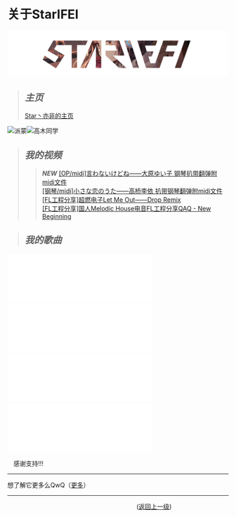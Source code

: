 # 关于StarIFEI  

![主页](..\image\Logo.png)  
> ## _主页_ ##  
> [Star丶亦非的主页](https://space.bilibili.com/386332727)
> 
![派蒙](https://ascii2d.net/thumbnail/9/3/2/3/93235c8d510ccc84d6bfec863930544d.jpg)![高木同学](https://ascii2d.net/thumbnail/7/4/5/e/745e8873697fd91f33c5692ac2438c8c.jpg)

> ## _我的视频_ ##  
> > ___NEW___ [[OP/midi]言わないけどね——大原ゆい子 钢琴扒带翻弹附midi文件](https://www.bilibili.com/video/BV1nQ4y117hC/)  
> >[[钢琴/midi]小さな恋のうた——高桥李依 扒带钢琴翻弹附midi文件](https://www.bilibili.com/video/BV1B44y1y7dL/)   
> > [[FL工程分享]超燃电子Let Me Out——Drop Remix](https://www.bilibili.com/video/BV1qL411n7pv)  
> >[[FL工程分享]国人Melodic House电音FL工程分享QAQ - New Beginning](https://www.bilibili.com/video/BV1yK4y1e7bq)  
  
> ## _我的歌曲_ ##  
<iframe frameborder="no" border="0" marginwidth="0" marginheight="0" width=330 height=110 src="//music.163.com/outchain/player?type=4&id=962865762&auto=1&height=90"></iframe>  
<iframe frameborder="no" border="0" marginwidth="0" marginheight="0" width=330 height=110 src="//music.163.com/outchain/player?type=1&id=90958245&auto=1&height=90"></iframe>  
<iframe frameborder="no" border="0" marginwidth="0" marginheight="0" width=330 height=110 src="//music.163.com/outchain/player?type=1&id=80464916&auto=1&height=90"></iframe>  
<iframe frameborder="no" border="0" marginwidth="0" marginheight="0" width=330 height=110 src="//music.163.com/outchain/player?type=1&id=85887054&auto=1&height=90"></iframe>  
  

&emsp;感谢支持!!!

---

想了解它更多么QwQ（[更多](../docs/more.html)）

---  
&emsp;&emsp;&emsp;&emsp;&emsp;&emsp;&emsp;&emsp;&emsp;&emsp;&emsp;&emsp;&emsp;&emsp;&emsp;&emsp;&emsp;&emsp;&emsp;&emsp;&emsp;([返回上一级](../README.md))
